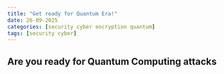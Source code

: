 ```yaml
---
title: "Get ready for Quantum Era!"
date: 26-09-2025
categories: [security cyber encryption quantum]
tags: [security cyber]
---
```


## Are you ready for Quantum Computing attacks 
